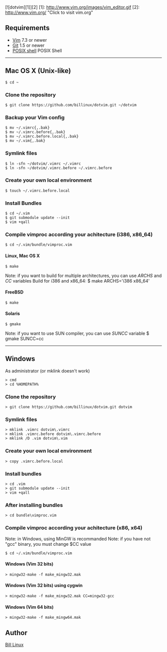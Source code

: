 [![dotvim][1]][2]
[1]: http://www.vim.org/images/vim_editor.gif
[2]: http://www.vim.org/ "Click to visit vim.org"

## Requirements

* [Vim](http://www.vim.org/) 7.3 or newer
* [Git](http://git-scm.com/) 1.5 or newer
* [POSIX shell](http://pubs.opengroup.org/onlinepubs/009695399/utilities/sh.html) POSIX Shell

----------------------
## Mac OS X (Unix-like)

    $ cd ~

### Clone the repository

    $ git clone https://github.com/billinux/dotvim.git ~/dotvim

### Backup your Vim config

    $ mv ~/.vimrc{,.bak}
    $ mv ~/.vimrc.before{,.bak}
    $ mv ~/.vimrc.before.local{,.bak}
    $ mv ~/.vim{,.bak}

### Symlink files

    $ ln -sfn ~/dotvim/.vimrc ~/.vimrc
    $ ln -sfn ~/dotvim/.vimrc.before ~/.vimrc.before

### Create your own local environment

    $ touch ~/.vimrc.before.local

### Install Bundles

    $ cd ~/.vim
    $ git submodule update --init
    $ vim +qall

### Compile vimproc according your achitecture (i386, x86_64)
    $ cd ~/.vim/bundle/vimproc.vim

#### Linux, Mac OS X
    $ make
Note: if you want to build for multiple architectures, you can use *ARCHS* and *CC* variables
Build for i386 and x86_64:
    $ make ARCHS='i386 x86_64'

#### FreeBSD
    $ make

#### Solaris
    $ gmake
Note: if you want to use SUN compiler, you can use *SUNCC* variable
    $ gmake SUNCC=cc

----------------------
## Windows

As administrator (or mklink doesn't work)

    > cmd
    > cd %HOMEPATH%

### Clone the repository

    > git clone https://github.com/billinux/dotvim.git dotvim

### Symlink files

    > mklink .vimrc dotvim\.vimrc
    > mklink .vimrc.before dotvim\.vimrc.before
    > mklink /D .vim dotvim\.vim

### Create your own local environment

    > copy .vimrc.before.local

### Install bundles

    > cd .vim
    > git submodule update --init
    > vim +qall

### After installing  bundles

    > cd bundle\vimproc.vim

### Compile vimproc according your achitecture (x86, x64)
Note: in Windows, using MinGW is recommanded
Note: if you have not "gcc" binary, you must change $CC value

    $ cd ~/.vim/bundle/vimproc.vim

#### Windows (Vim 32 bits)
    > mingw32-make -f make_mingw32.mak
#### Windows (Vim 32 bits) using cygwin
    > mingw32-make -f make_mingw32.mak CC=mingw32-gcc
#### Windows (Vim 64 bits)
    > mingw32-make -f make_mingw64.mak

## Author

[Bill Linux](mailto:b.linux@laposte.net)
